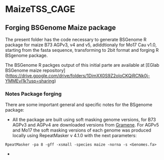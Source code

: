 # MaizeTSS_CAGE

## Forging BSGenome Maize package 

The present folder has the code necessary to generate BSGenome R package for maize B73 AGPv3, v4 and v5, adiddtionaly for Mo17 Cau v1.0, starting from the fasta sequence, transforming to 2bit format and forging R BSgenome package.  

The BSGenome R packges output of this initial parte are available at [EGlab BSGenome maize repository] (https://drive.google.com/drive/folders/1DimXX0S9Z2oloCKQiRCNk0j-YMMEvI1k?usp=sharing) 

### Notes Package forging 

There are some important general and specific notes for the BSgenome package: 
 - All the package are built using soft masking genome versions, for B73 AGPv3 and AGPv4 are downloaded versions from [Gramene](http://www.gramene.org/). For AGPv5 and Mo17 the soft masking versions of each genome was produced locally using RepeatMasker v 4.1.0 with the next parameters: 
 
 `RpeatMasker -pa 8 -gff -xsmall -species maize -norna -s <Genomes.fa>`  
 
 - 
 




